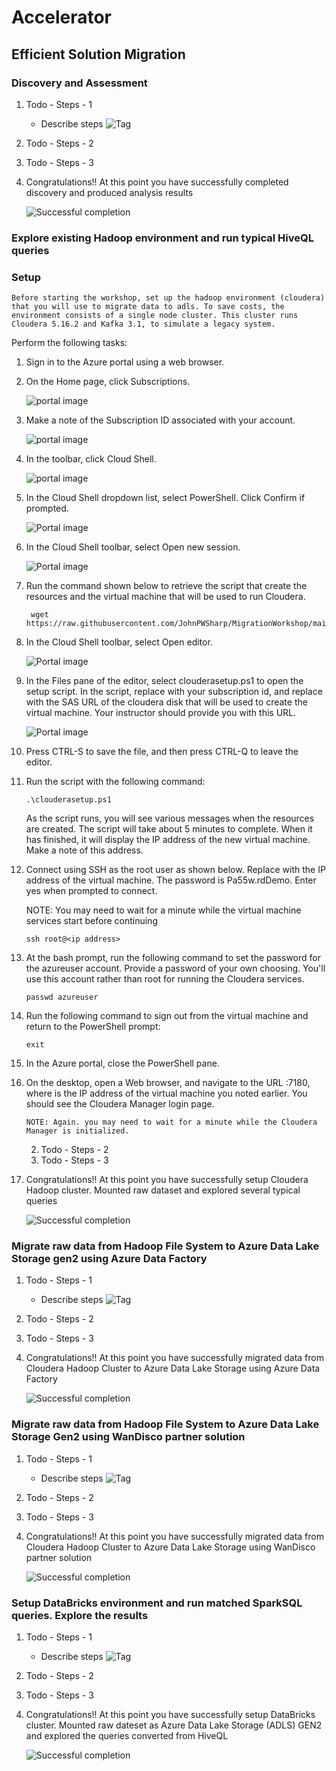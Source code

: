 # Accelerator

## Efficient Solution Migration

### Discovery and Assessment

1. Todo - Steps - 1
    - Describe steps
      ![Tag](./images/ADLS-Provision-complete.png)
2. Todo - Steps - 2
3. Todo - Steps - 3
4. Congratulations!! At this point you have successfully completed discovery and produced analysis results

    ![Successful completion](./images/ADLS-Provision-complete.png)

### Explore existing Hadoop environment and run typical HiveQL queries

### Setup

    Before starting the workshop, set up the hadoop environment (cloudera) that you will use to migrate data to adls. To save costs, the environment consists of a single node cluster. This cluster runs Cloudera 5.16.2 and Kafka 3.1, to simulate a legacy system.

Perform the following tasks:

1. Sign in to the Azure portal using a web browser.

2. On the Home page, click Subscriptions.

    ![portal image](./images/portal-img-1.png)

3. Make a note of the Subscription ID associated with your account.

    ![portal image](./images/portal-subscription-id.png)
    
4. In the toolbar, click Cloud Shell.

    ![portal image](./images/portal-cloud-shell.png)

5. In the Cloud Shell dropdown list, select PowerShell. Click Confirm if prompted.

    ![Portal image](./images/power-shell-5.png)

6. In the Cloud Shell toolbar, select Open new session.

    ![Portal image](./images/power-shell-6.png)

7. Run the command shown below to retrieve the script that create the resources and the virtual machine that will be used to run Cloudera.
    
        wget https://raw.githubusercontent.com/JohnPWSharp/MigrationWorkshop/main/clouderasetup.ps1

8. In the Cloud Shell toolbar, select Open editor.

    ![Portal image](./images/power-shell-8.png)

9. In the Files pane of the editor, select clouderasetup.ps1 to open the setup script. In the script, replace <your-subscription-id> with your subscription id, and replace <SAS> with the SAS URL of the cloudera disk that will be used to create the virtual machine. Your instructor should provide you with this URL.

    ![Portal image](./images/power-shell-9.png)

10. Press CTRL-S to save the file, and then press CTRL-Q to leave the editor.

11. Run the script with the following command:

        .\clouderasetup.ps1
        
    As the script runs, you will see various messages when the resources are created. The script will take about 5 minutes to complete. When it has finished, it will display the IP address of the new virtual machine. Make a note of this address.

12. Connect using SSH as the root user as shown below. Replace <ip address> with the IP address of the virtual machine. The password is Pa55w.rdDemo. Enter yes when prompted to connect.

    NOTE:
    You may need to wait for a minute while the virtual machine services start before continuing
    
        ssh root@<ip address>

13. At the bash prompt, run the following command to set the password for the azureuser account. Provide a password of your own choosing. You'll use this account rather than root for running the Cloudera services.

        passwd azureuser

14. Run the following command to sign out from the virtual machine and return to the PowerShell prompt:

        exit

15. In the Azure portal, close the PowerShell pane.

16. On the desktop, open a Web browser, and navigate to the URL <ip-address>:7180, where <ip-address> is the IP address of the virtual machine you noted earlier. You should see the Cloudera Manager login page.

        NOTE: Again. you may need to wait for a minute while the Cloudera Manager is initialized.


    
            

  
    2. Todo - Steps - 2
    3. Todo - Steps - 3
4. Congratulations!! At this point you have successfully setup Cloudera Hadoop cluster. Mounted raw dataset and explored several typical queries

    ![Successful completion](./images/ADLS-Provision-complete.png)

### Migrate raw data from Hadoop File System to Azure Data Lake Storage gen2 using Azure Data Factory

1. Todo - Steps - 1
    - Describe steps
      ![Tag](./images/ADLS-Provision-complete.png)
2. Todo - Steps - 2
3. Todo - Steps - 3
4. Congratulations!! At this point you have successfully migrated data from Cloudera Hadoop Cluster to Azure Data Lake Storage using Azure Data Factory

    ![Successful completion](./images/ADLS-Provision-complete.png)

### Migrate raw data from Hadoop File System to Azure Data Lake Storage Gen2 using WanDisco partner solution

1. Todo - Steps - 1
    - Describe steps
      ![Tag](./images/ADLS-Provision-complete.png)
2. Todo - Steps - 2
3. Todo - Steps - 3
4. Congratulations!! At this point you have successfully migrated data from Cloudera Hadoop Cluster to Azure Data Lake Storage using WanDisco partner solution

    ![Successful completion](./images/ADLS-Provision-complete.png)

### Setup DataBricks environment and run matched SparkSQL queries. Explore the results

1. Todo - Steps - 1
    - Describe steps
      ![Tag](./images/ADLS-Provision-complete.png)
2. Todo - Steps - 2
3. Todo - Steps - 3
4. Congratulations!! At this point you have successfully setup DataBricks cluster. Mounted raw dateset as Azure Data Lake Storage (ADLS) GEN2 and explored the queries converted from HiveQL

    ![Successful completion](./images/ADLS-Provision-complete.png)
